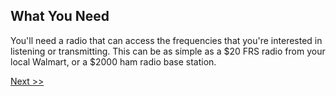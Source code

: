 ## What You Need

You'll need a radio that can access the frequencies that you're interested in listening or transmitting. This can be as simple as a $20 FRS radio from your local Walmart, or a $2000 ham radio base station.

[Next >>](005-online-resources.md)
